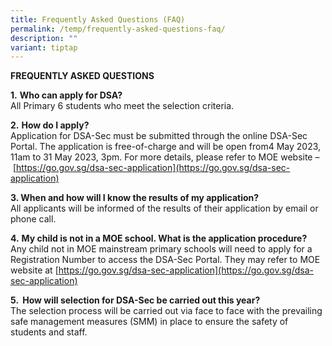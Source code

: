 ```yaml
---
title: Frequently Asked Questions (FAQ)
permalink: /temp/frequently-asked-questions-faq/
description: ""
variant: tiptap
---
```

**FREQUENTLY ASKED QUESTIONS**

**1.**&nbsp;**Who can apply for DSA?**  
All Primary 6 students who meet the selection criteria.

**2.**&nbsp;**How do I apply?**  
Application for DSA-Sec must be submitted through the online DSA-Sec Portal. The application is free-of-charge and will be open from4 May 2023, 11am to 31 May 2023, 3pm. For more details, please refer to MOE website –&nbsp;[https://go.gov.sg/dsa-sec-application](https://go.gov.sg/dsa-sec-application)

**3. When and how will I know the results of my application?**<br>
All applicants will be informed of the results of their application by email or phone call.

**4.**&nbsp;**My child is not in a MOE school. What is the application procedure?** <br>
Any child not in MOE mainstream primary schools will need to apply for a Registration Number to access the DSA-Sec Portal. They may refer to MOE website at&nbsp;[https://go.gov.sg/dsa-sec-application](https://go.gov.sg/dsa-sec-application)

**5\. &nbsp;How&nbsp;will selection for DSA-Sec be carried out this year?**<br>
The selection process will be carried out via face to face with the prevailing safe management measures (SMM) in place to ensure the safety of students and staff.